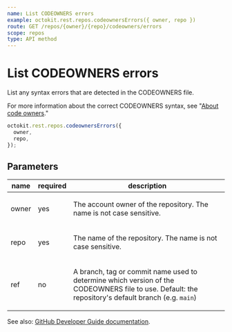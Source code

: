 ```yaml
---
name: List CODEOWNERS errors
example: octokit.rest.repos.codeownersErrors({ owner, repo })
route: GET /repos/{owner}/{repo}/codeowners/errors
scope: repos
type: API method
---
```


# List CODEOWNERS errors

List any syntax errors that are detected in the CODEOWNERS
file.

For more information about the correct CODEOWNERS syntax,
see "[About code owners](https://docs.github.com/repositories/managing-your-repositorys-settings-and-features/customizing-your-repository/about-code-owners)."

```js
octokit.rest.repos.codeownersErrors({
  owner,
  repo,
});
```

## Parameters

<table>
  <thead>
    <tr>
      <th>name</th>
      <th>required</th>
      <th>description</th>
    </tr>
  </thead>
  <tbody>
    <tr><td>owner</td><td>yes</td><td>

The account owner of the repository. The name is not case sensitive.

</td></tr>
<tr><td>repo</td><td>yes</td><td>

The name of the repository. The name is not case sensitive.

</td></tr>
<tr><td>ref</td><td>no</td><td>

A branch, tag or commit name used to determine which version of the CODEOWNERS file to use. Default: the repository's default branch (e.g. `main`)

</td></tr>
  </tbody>
</table>

See also: [GitHub Developer Guide documentation](https://docs.github.com/rest/reference/repos#list-codeowners-errors).
